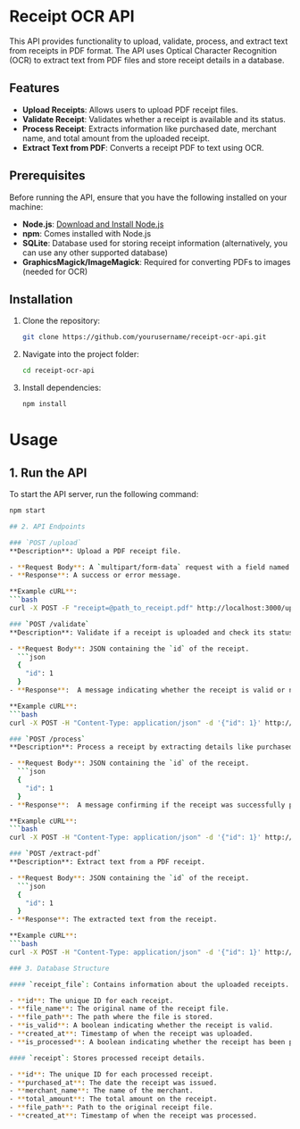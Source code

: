 # Receipt OCR API

This API provides functionality to upload, validate, process, and extract text from receipts in PDF format. The API uses Optical Character Recognition (OCR) to extract text from PDF files and store receipt details in a database.

## Features

- **Upload Receipts**: Allows users to upload PDF receipt files.
- **Validate Receipt**: Validates whether a receipt is available and its status.
- **Process Receipt**: Extracts information like purchased date, merchant name, and total amount from the uploaded receipt.
- **Extract Text from PDF**: Converts a receipt PDF to text using OCR.

## Prerequisites

Before running the API, ensure that you have the following installed on your machine:

- **Node.js**: [Download and Install Node.js](https://nodejs.org/)
- **npm**: Comes installed with Node.js
- **SQLite**: Database used for storing receipt information (alternatively, you can use any other supported database)
- **GraphicsMagick/ImageMagick**: Required for converting PDFs to images (needed for OCR)

## Installation

1. Clone the repository:
   ```bash
   git clone https://github.com/yourusername/receipt-ocr-api.git

2. Navigate into the project folder:
   ```bash
   cd receipt-ocr-api

3. Install dependencies:
   ```bash
   npm install

# Usage

## 1. Run the API
To start the API server, run the following command:

```bash
npm start

## 2. API Endpoints

### `POST /upload`
**Description**: Upload a PDF receipt file.

- **Request Body**: A `multipart/form-data` request with a field named `receipt`.
- **Response**: A success or error message.

**Example cURL**:
```bash
curl -X POST -F "receipt=@path_to_receipt.pdf" http://localhost:3000/upload

### `POST /validate`
**Description**: Validate if a receipt is uploaded and check its status.

- **Request Body**: JSON containing the `id` of the receipt.
  ```json
  {
    "id": 1
  }
- **Response**:  A message indicating whether the receipt is valid or not.

**Example cURL**:
```bash
curl -X POST -H "Content-Type: application/json" -d '{"id": 1}' http://localhost:3000/validate

### `POST /process`
**Description**: Process a receipt by extracting details like purchased date, merchant name, and total amount.

- **Request Body**: JSON containing the `id` of the receipt.
  ```json
  {
    "id": 1
  }
- **Response**:  A message confirming if the receipt was successfully processed.

**Example cURL**:
```bash
curl -X POST -H "Content-Type: application/json" -d '{"id": 1}' http://localhost:3000/process

### `POST /extract-pdf`
**Description**: Extract text from a PDF receipt.

- **Request Body**: JSON containing the `id` of the receipt.
  ```json
  {
    "id": 1
  }
- **Response**: The extracted text from the receipt.

**Example cURL**:
```bash
curl -X POST -H "Content-Type: application/json" -d '{"id": 1}' http://localhost:3000/extract-pdf

### 3. Database Structure

#### `receipt_file`: Contains information about the uploaded receipts.

- **id**: The unique ID for each receipt.
- **file_name**: The original name of the receipt file.
- **file_path**: The path where the file is stored.
- **is_valid**: A boolean indicating whether the receipt is valid.
- **created_at**: Timestamp of when the receipt was uploaded.
- **is_processed**: A boolean indicating whether the receipt has been processed.

#### `receipt`: Stores processed receipt details.

- **id**: The unique ID for each processed receipt.
- **purchased_at**: The date the receipt was issued.
- **merchant_name**: The name of the merchant.
- **total_amount**: The total amount on the receipt.
- **file_path**: Path to the original receipt file.
- **created_at**: Timestamp of when the receipt was processed.

